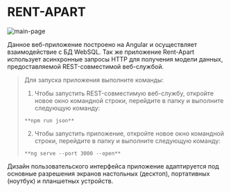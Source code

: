 # RENT-APART

![main-page](https://github.com/SeniorIgor/Rent-Apart/main-page-for-readme)

Данное веб-приложение построено на Angular и осуществляет взаимодействие с БД WebSQL.
Так же приложение Rent-Apart использует асинхронные запросы HTTP для получения модели данных, предоставляемой REST-совместимой веб-службой.

> Для запуска приложения выполните команды:
> 1. Чтобы запустить REST-совместимую веб-службу, откройте новое окно командной строки, перейдите в папку и выполните следующую команду:
>
> ```
> **npm run json**
> ```
>
> 2. Чтобы запустить приложение, откройте новое окно командной строки, перейдите в папку и выполните следующую команду:
> 
> ```
> **ng serve --port 3000 --open**
> ```
>
Дизайн пользовательского интерфейса приложение адаптируется под основные разрешения экранов настольных (десктоп), портативных (ноутбук) и планшетных устройств.
